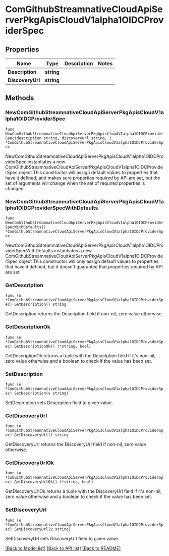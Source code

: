 # ComGithubStreamnativeCloudApiServerPkgApisCloudV1alpha1OIDCProviderSpec

## Properties

Name | Type | Description | Notes
------------ | ------------- | ------------- | -------------
**Description** | **string** |  | 
**DiscoveryUrl** | **string** |  | 

## Methods

### NewComGithubStreamnativeCloudApiServerPkgApisCloudV1alpha1OIDCProviderSpec

`func NewComGithubStreamnativeCloudApiServerPkgApisCloudV1alpha1OIDCProviderSpec(description string, discoveryUrl string, ) *ComGithubStreamnativeCloudApiServerPkgApisCloudV1alpha1OIDCProviderSpec`

NewComGithubStreamnativeCloudApiServerPkgApisCloudV1alpha1OIDCProviderSpec instantiates a new ComGithubStreamnativeCloudApiServerPkgApisCloudV1alpha1OIDCProviderSpec object
This constructor will assign default values to properties that have it defined,
and makes sure properties required by API are set, but the set of arguments
will change when the set of required properties is changed

### NewComGithubStreamnativeCloudApiServerPkgApisCloudV1alpha1OIDCProviderSpecWithDefaults

`func NewComGithubStreamnativeCloudApiServerPkgApisCloudV1alpha1OIDCProviderSpecWithDefaults() *ComGithubStreamnativeCloudApiServerPkgApisCloudV1alpha1OIDCProviderSpec`

NewComGithubStreamnativeCloudApiServerPkgApisCloudV1alpha1OIDCProviderSpecWithDefaults instantiates a new ComGithubStreamnativeCloudApiServerPkgApisCloudV1alpha1OIDCProviderSpec object
This constructor will only assign default values to properties that have it defined,
but it doesn't guarantee that properties required by API are set

### GetDescription

`func (o *ComGithubStreamnativeCloudApiServerPkgApisCloudV1alpha1OIDCProviderSpec) GetDescription() string`

GetDescription returns the Description field if non-nil, zero value otherwise.

### GetDescriptionOk

`func (o *ComGithubStreamnativeCloudApiServerPkgApisCloudV1alpha1OIDCProviderSpec) GetDescriptionOk() (*string, bool)`

GetDescriptionOk returns a tuple with the Description field if it's non-nil, zero value otherwise
and a boolean to check if the value has been set.

### SetDescription

`func (o *ComGithubStreamnativeCloudApiServerPkgApisCloudV1alpha1OIDCProviderSpec) SetDescription(v string)`

SetDescription sets Description field to given value.


### GetDiscoveryUrl

`func (o *ComGithubStreamnativeCloudApiServerPkgApisCloudV1alpha1OIDCProviderSpec) GetDiscoveryUrl() string`

GetDiscoveryUrl returns the DiscoveryUrl field if non-nil, zero value otherwise.

### GetDiscoveryUrlOk

`func (o *ComGithubStreamnativeCloudApiServerPkgApisCloudV1alpha1OIDCProviderSpec) GetDiscoveryUrlOk() (*string, bool)`

GetDiscoveryUrlOk returns a tuple with the DiscoveryUrl field if it's non-nil, zero value otherwise
and a boolean to check if the value has been set.

### SetDiscoveryUrl

`func (o *ComGithubStreamnativeCloudApiServerPkgApisCloudV1alpha1OIDCProviderSpec) SetDiscoveryUrl(v string)`

SetDiscoveryUrl sets DiscoveryUrl field to given value.



[[Back to Model list]](../README.md#documentation-for-models) [[Back to API list]](../README.md#documentation-for-api-endpoints) [[Back to README]](../README.md)


